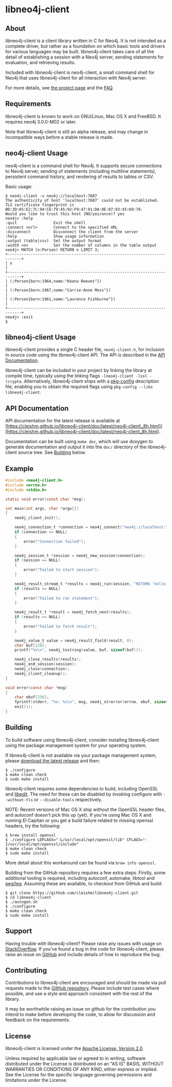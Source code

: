 libneo4j-client
===============


About
-----

libneo4j-client is a client library written in C for Neo4j. It is not intended
as a complete driver, but rather as a foundation on which basic tools and
drivers for various languages may be built. libneo4j-client takes care of all
the detail of establishing a session with a Neo4j server, sending statements
for evaluation, and retrieving results.

Included with libneo4j-client is neo4j-client, a small command shell for
Neo4j that uses libneo4j-client for all interaction with Neo4j server.

For more details, see [the project page](
https://cleishm.github.io/libneo4j-client/) and the [FAQ](
https://github.com/cleishm/libneo4j-client/wiki/FAQ).


Requirements
------------

libneo4j-client is known to work on GNU/Linux, Mac OS X and FreeBSD. It
requires neo4j 3.0.0-M02 or later.

Note that libneo4j-client is still an alpha release, and may change in
incompatible ways before a stable release is made.


neo4j-client Usage
------------------

neo4j-client is a command shell for Neo4j. It supports secure connections
to Neo4j server, sending of statements (including multiline statements),
persistent command history, and rendering of results to tables or CSV.

Basic usage:

```console
$ neo4j-client -v neo4j://localhost:7687
The authenticity of host 'localhost:7687' could not be established.
TLS certificate fingerprint is BD:3D:65:E2:7C:94:C6:79:45:92:F9:47:91:DA:8E:07:93:45:69:78.
Would you like to trust this host (NO/yes/once)? yes
neo4j> :help
:quit                Exit the shell
:connect <url>       Connect to the specified URL
:disconnect          Disconnect the client from the server
:help                Show usage information
:output (table|csv)  Set the output format
:width <n>           Set the number of columns in the table output
neo4j> MATCH (n:Person) RETURN n LIMIT 3;
+----------------------------------------------------------------------------+
| n                                                                          |
+----------------------------------------------------------------------------+
| (:Person{born:1964,name:"Keanu Reeves"})                                   |
| (:Person{born:1967,name:"Carrie-Anne Moss"})                               |
| (:Person{born:1961,name:"Laurence Fishburne"})                             |
+----------------------------------------------------------------------------+
neo4j> :exit
$
```


libneo4j-client Usage
---------------------

libneo4j-client provides a single C header file, `neo4j-client.h`, for
inclusion in source code using the libneo4j-client API. The API is described in
the [API Documentation](#api_documentation).

libneo4j-client can be included in your project by linking the library at
compile time, typically using the linking flags `-lneo4j-client -lssl -lcrypto`.
Alternatively, libneo4j-client ships with a [pkg-config](
https://wiki.freedesktop.org/www/Software/pkg-config/) description file,
enabling you to obtain the required flags using
`pkg-config --libs libneo4j-client`.


API Documentation
-----------------

API documentation for the latest release is available at
[https://cleishm.github.io/libneo4j-client/doc/latest/neo4j-client\_8h.html](
[https://cleishm.github.io/libneo4j-client/doc/latest/neo4j-client_8h.html).

Documentation can be built using `make doc`, which will use doxygen to generate
documentation and output it into the `doc/` directory of the libneo4j-client
source tree. See [Building](#Building) below.


Example
-------

```C
#include <neo4j-client.h>
#include <errno.h>
#include <stdio.h>

static void error(const char *msg);

int main(int argc, char *argv[])
{
    neo4j_client_init();

    neo4j_connection_t *connection = neo4j_connect("neo4j://localhost:7687", NULL, 0);
    if (connection == NULL)
    {
        error("Connection failed");
    }

    neo4j_session_t *session = neo4j_new_session(connection);
    if (session == NULL)
    {
        error("Failed to start session");
    }

    neo4j_result_stream_t *results = neo4j_run(session, "RETURN 'hello world'", NULL, 0);
    if (results == NULL)
    {
        error("Failed to run statement");
    }

    neo4j_result_t *result = neo4j_fetch_next(results);
    if (results == NULL)
    {
        error("Failed to fetch result");
    }

    neo4j_value_t value = neo4j_result_field(result, 0);
    char buf[128];
    printf("%s\n", neo4j_tostring(value, buf, sizeof(buf)));

    neo4j_close_results(results);
    neo4j_end_session(session);
    neo4j_close(connection);
    neo4j_client_cleanup();
}

void error(const char *msg)
{
    char ebuf[256];
    fprintf(stderr, "%s: %s\n", msg, neo4j_strerror(errno, ebuf, sizeof(ebuf)));
    exit(1);
}
```


Building
--------

To build software using libneo4j-client, consider installing libneo4j-client
using the package management system for your operating system.

If libneo4j-client is not available via your package management system,
please [download the latest release](
https://github.com/cleishm/libneo4j-client/releases) and then:

```console
$ ./configure
$ make clean check
$ sudo make install
```

libneo4j-client requires some dependencies to build, including OpenSSL and
[libedit](http://thrysoee.dk/editline/). The need for these can be disabled
by invoking configure with `--without-tls` or `--disable-tools` respectively.

NOTE: Recent versions of Mac OS X ship without the OpenSSL header files, and
autoconf doesn't pick this up (yet). If you're using Mac OS X and running
El Capitan or you get a build failure related to missing openssl headers, try
the following:

```console
$ brew install openssl
$ ./configure LDFLAGS="-L/usr/local/opt/openssl/lib" CFLAGS="-I/usr/local/opt/openssl/include"
$ make clean check
$ sudo make install
```

More detail about this workaround can be found via `brew info openssl`.

Building from the GitHub repository requires a few extra steps. Firstly, some
additional tooling is required, including autoconf, automake, libtool and
[peg/leg](http://piumarta.com/software/peg/). Assuming these are available,
to checkout from GitHub and build:

```console
$ git clone https://github.com/cleishm/libneo4j-client.git
$ cd libneo4j-client
$ ./autogen.sh
$ ./configure
$ make clean check
$ sudo make install
```


Support
-------

Having trouble with libneo4j-client? Please raise any issues with usage on
[StackOverflow](http://stackoverflow.com/questions/tagged/libneo4j-client). If
you've found a bug in the code for libneo4j-client, please raise an issue on
[GitHub](https://github.com/cleishm/libneo4j-client) and include details of how
to reproduce the bug.


Contributing
------------

Contributions to libneo4j-client are encouraged and should be made via pull
requests made to the [GitHub repository](
https://github.com/cleishm/libneo4j-client). Please include test cases where
possible, and use a style and approach consistent with the rest of the library.

It may be worthwhile raising an issue on github for the contribution you
intend to make before developing the code, to allow for discussion and feedback
on the requirements.


License
-------

libneo4j-client is licensed under the [Apache License, Version 2.0](
http://www.apache.org/licenses/LICENSE-2.0).

Unless required by applicable law or agreed to in writing, software distributed
under the License is distributed on an "AS IS" BASIS, WITHOUT WARRANTIES OR
CONDITIONS OF ANY KIND, either express or implied.  See the License for the
specific language governing permissions and limitations under the License.
